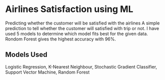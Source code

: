 # Airlines Satisfaction using ML
Predicting whether the customer will be satisfied with the airlines
A simple prediction to tell whether the customer will satisfied with trip or not. I have used 5 models to determine which model fits best for the given data. 
Rondom Forest gives the highest accuracy with 96%.

## Models Used 
Logistic Regression,
K-Nearest Neighbour,
Stochastic Gradient Classifier,
Support Vector Machine,
Random Forest 
